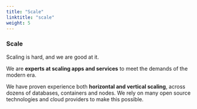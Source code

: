 ```yaml
---
title: "Scale"
linktitle: "scale"
weight: 5
---
```


### Scale

Scaling is hard, and we are good at it.

We are **experts at scaling apps and services** to meet the demands of the modern era.

We have proven experience both **horizontal and vertical scaling**, across dozens of databases, containers and nodes. We rely on many open source technologies and cloud providers to make this possible.
